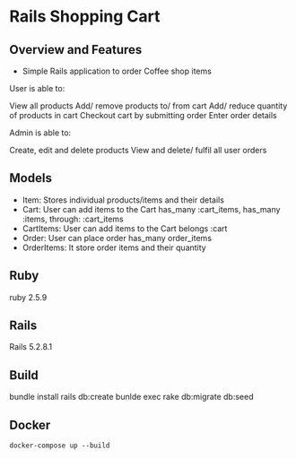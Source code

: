 # Rails Shopping Cart
## Overview and Features
- Simple Rails application to order Coffee shop items

User is able to:

View all products
Add/ remove products to/ from cart
Add/ reduce quantity of products in cart
Checkout cart by submitting order
Enter order details

Admin is able to:

Create, edit and delete products
View and delete/ fulfil all user orders

## Models
- Item:
Stores individual products/items and their details
- Cart:
User can add items to the Cart
has_many :cart_items,
has_many :items, through: :cart_items
- CartItems:
User can add items to the Cart
belongs :cart
- Order:
User can place order
has_many order_items
- OrderItems:
It store order items and their quantity

## Ruby
ruby 2.5.9

## Rails
Rails 5.2.8.1

## Build
bundle install
rails db:create
bunlde exec rake db:migrate db:seed
## Docker
`docker-compose up --build`
